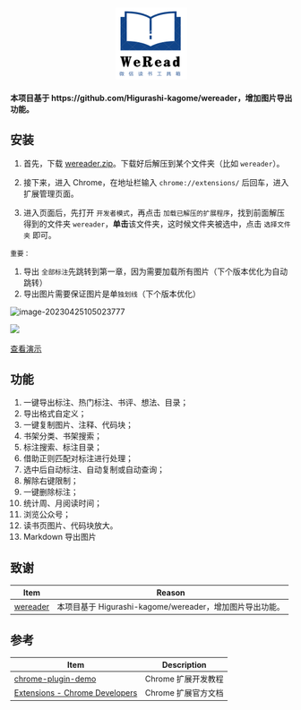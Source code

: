 <h2 align="center"><img src="res/README/icon128.png" height="128"><br></h2>

<p ><strong>本项目基于 https://github.com/Higurashi-kagome/wereader，增加图片导出功能。 </strong></p>

## 安装

1. 首先，下载 [wereader.zip](./wereader.zip)。下载好后解压到某个文件夹（比如 `wereader`）。

2. 接下来，进入 Chrome，在地址栏输入 `chrome://extensions/` 后回车，进入扩展管理页面。

3. 进入页面后，先打开 `开发者模式`，再点击 `加载已解压的扩展程序`，找到前面解压得到的文件夹 `wereader`，**单击**该文件夹，这时候文件夹被选中，点击 `选择文件夹` 即可。

`重要：`

1. 导出 `全部标注`先跳转到第一章，因为需要加载所有图片（下个版本优化为自动跳转）
2. 导出图片需要保证图片是单`独划线`（下个版本优化）

![image-20230425105023777](https://img2023.cnblogs.com/blog/2740513/202304/2740513-20230425105028783-1655172475.png)

![](https://camo.githubusercontent.com/de6987fb0badf6857aa100db1074534a626179378ea4b6189d4da34b7520b099/68747470733a2f2f63646e2e6a7364656c6976722e6e65742f67682f73616e63696a756e2f696d616765732f706963732f7172636f64655f62616e6e65722e77656270)



[查看演示](./res/README/install.gif)

## 功能

1. 一键导出标注、热门标注、书评、想法、目录；
2. 导出格式自定义；
3. 一键复制图片、注释、代码块；
4. 书架分类、书架搜索；
5. 标注搜索、标注目录；
6. 借助正则匹配对标注进行处理；
7. 选中后自动标注、自动复制或自动查询；
8. 解除右键限制；
9.  一键删除标注；
10. 统计周、月阅读时间；
11. 浏览公众号；
12. 读书页图片、代码块放大。
13. Markdown 导出图片

## 致谢

| Item                                                         | Reason                                                       |
| ------------------------------------------------------------ | ------------------------------------------------------------ |
| [wereader](https://github.com/Higurashi-kagome/wereader)             | 本项目基于 Higurashi-kagome/wereader，增加图片导出功能。
## 参考

| Item                                                                            | Description         |
| ------------------------------------------------------------                    | ------------------- |
| [chrome-plugin-demo](https://github.com/sxei/chrome-plugin-demo)                | Chrome 扩展开发教程   |
| [Extensions - Chrome Developers](https://developer.chrome.com/docs/extensions/) | Chrome 扩展官方文档   |


